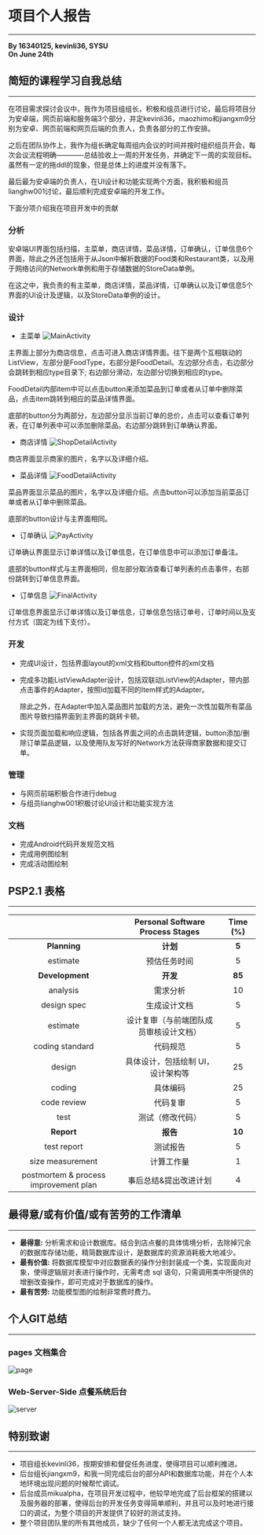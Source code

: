 # 项目个人报告
---
**By 16340125, kevinli36, SYSU**  
**On June 24th**  

## 简短的课程学习自我总结
---
在项目需求探讨会议中，我作为项目组组长，积极和组员进行讨论，最后将项目分为安卓端，网页前端和服务端3个部分，并定kevinli36，maozhimo和jiangxm9分别为安卓、网页前端和网页后端的负责人，负责各部分的工作安排。

之后在团队协作上，我作为组长确定每周组内会议的时间并按时组织组员开会，每次会议流程明确————总结验收上一周的开发任务，并确定下一周的实现目标。虽然有一定的拖ddl的现象，但是总体上的进度并没有落下。

最后最为安卓端的负责人，在UI设计和功能实现两个方面，我积极和组员lianghw001讨论，最后顺利完成安卓端的开发工作。

下面分项介绍我在项目开发中的贡献

### 分析
安卓端UI界面包括扫描，主菜单，商店详情，菜品详情，订单确认，订单信息6个界面，除此之外还包括用于从Json中解析数据的Food类和Restaurant类，以及用于网络访问的Network单例和用于存储数据的StoreData单例。

在这之中，我负责的有主菜单，商店详情，菜品详情，订单确认以及订单信息5个界面的UI设计及逻辑，以及StoreData单例的设计。

### 设计
* 主菜单
![MainActivity](../pic/16340121_lp-github_FinalReport_Assets/login.png)

主界面上部分为商店信息，点击可进入商店详情界面。往下是两个互相联动的ListView，左部分是FoodType，右部分是FoodDetail。左边部分点击，右边部分会跳转到相应type目录下; 右边部分滑动，左边部分切换到相应的type。

FoodDetail内部item中可以点击button来添加菜品到订单或者从订单中删除菜品，点击item跳转到相应的菜品详情界面。

底部的button分为两部分，左边部分显示当前订单的总价，点击可以查看订单列表，在订单列表中可以添加删除菜品。右边部分跳转到订单确认界面。

* 商店详情
![ShopDetailActivity](../pic/16340121_lp-github_FinalReport_Assets/store-user.png)

商店界面显示商家的图片，名字以及详细介绍。

* 菜品详情
![FoodDetailActivity](../pic/16340121_lp-github_FinalReport_Assets/store-order.png)

菜品界面显示菜品的图片，名字以及详细介绍。点击button可以添加当前菜品订单或者从订单中删除菜品。

底部的button设计与主界面相同。

* 订单确认
![PayActivity](../pic/16340121_lp-github_FinalReport_Assets/store-order.png)

订单确认界面显示订单详情以及订单信息，在订单信息中可以添加订单备注。

底部的button样式与主界面相同，但左部分取消查看订单列表的点击事件，右部份跳转到订单信息界面。

* 订单信息
![FinalActivity](../pic/16340121_lp-github_FinalReport_Assets/store-order.png)

订单信息界面显示订单详情以及订单信息，订单信息包括订单号，订单时间以及支付方式（固定为线下支付）。

### 开发
* 完成UI设计，包括界面layout的xml文档和button控件的xml文档
* 完成多功能ListViewAdapter设计，包括双联动ListView的Adapter，带内部点击事件的Adapter，按照Id加载不同的Item样式的Adapter。

  除此之外，在Adapter中加入菜品图片加载的方法，避免一次性加载所有菜品图片导致扫描界面到主界面的跳转卡顿。
* 实现页面加载和响应逻辑，包括各界面之间的点击跳转逻辑，button添加/删除订单菜品逻辑，以及使用队友写好的Network方法获得商家数据和提交订单。

### 管理
* 与网页前端积极合作进行debug
* 与组员lianghw001积极讨论UI设计和功能实现方法

### 文档
* 完成Android代码开发规范文档
* 完成用例图绘制
* 完成活动图绘制

## PSP2.1 表格
---

|                                       |    Personal Software Process Stages    | Time (%) |
| :-----------------------------------: | :------------------------------------: | :------: |
|             **Planning**              |                **计划**                |  **5**   |
|               estimate                |              预估任务时间               |    5     |
|            **Development**            |                **开发**                 |  **85**  |
|               analysis                |                需求分析                 |    10    |
|              design spec              |              生成设计文档                |    5     |
|               estimate                | 设计复审（与前端团队成员审核设计文档）     |    5     |
|            coding standard            |                代码规范                 |    5     |
|                design                 |   具体设计，包括绘制 UI，设计架构等       |    25    |
|                coding                 |                具体编码                 |    25    |
|              code review              |                代码复审                 |    5     |
|                 test                  |            测试（修改代码）              |    5    |
|              **Report**               |                **报告**                 |  **10**  |
|              test report              |                测试报告                  |    5     |
|           size measurement            |               计算工作量                 |    1     |
| postmortem & process improvement plan |         事后总结&提出改进计划             |    4     |

## 最得意/或有价值/或有苦劳的工作清单
---
* **最得意:** 分析需求和设计数据库。结合到店点餐的具体情境分析，去除掉冗余的数据库存储功能，精简数据库设计，是数据库的资源消耗极大地减少。
* **最有价值:** 将数据库模型中对应数据表的操作分别封装成一个类，实现面向对象，使得逻辑层对表进行操作时，无需考虑 sql 语句，只需调用类中所提供的增删改查操作，即可完成对于数据库的操作。
* **最有苦劳:** 功能模型图的绘制非常费时费力。


## 个人GIT总结
---
### pages 文档集合
![page](../pic/16340096-jjx8622jjx-Final-Report/page.png)

### Web-Server-Side 点餐系统后台
![server](../pic/16340096-jjx8622jjx-Final-Report/server.png)

## 特别致谢
---
* 项目组长kevinli36，按期安排和督促任务进度，使得项目可以顺利推进。
* 后台组长jiangxm9，和我一同完成后台的部分API和数据库功能，并在个人本地环境出现问题的时候帮忙调试。
* 后台成员mikualpha，在项目开发过程中，他较早地完成了后台框架的搭建以及服务器的部署，使得后台的开发任务变得简单顺利，并且可以及时地进行接口的调试，为整个项目的开发提供了较好的测试支持。
* 整个项目团队里的所有其他成员，缺少了任何一个人都无法完成这个项目。
